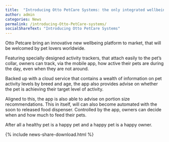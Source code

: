 ```yaml
---
title:  "Introducing Otto PetCare Systems: the only integrated wellbeing solution for pets"
author: admin
categories: News
permalink: /introducing-Otto-PetCare-systems/
socialShareText: "Introducing Otto PetCare Systems"
---
```

Otto Petcare bring an innovative new wellbeing platform to market, that will be welcomed by pet lovers worldwide.

Featuring specially designed activity trackers, that attach easily to the pet’s collar, owners can track, via the mobile app, how active their pets are during the day, even when they are not around.

Backed up with a cloud service that contains a wealth of information on pet activity levels by breed and age, the app also provides advise on whether the pet is achieving their target level of activity.

Aligned to this, the app is also able to advise on portion size recommendations. This in itself, will can also become automated with the soon to released food dispenser. Controlled by the app, owners can decide when and how much to feed their pets.

After all a healthy pet is a happy pet and a happy pet is a happy owner.
<!--more-->
{% include news-share-download.html %}
